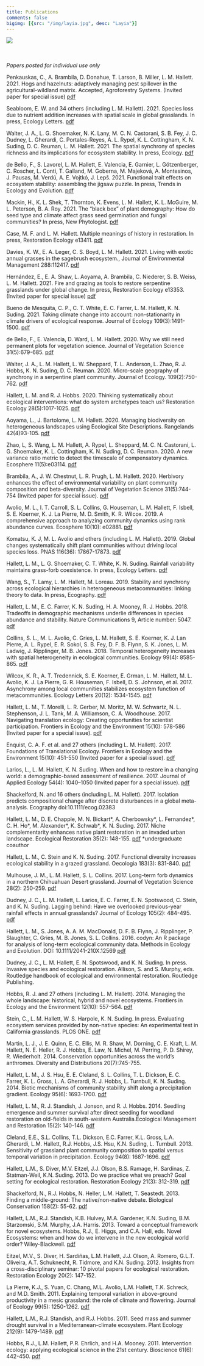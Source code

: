 ```yaml
---
title: Publications
comments: false
bigimg: [{src: "/img/layia.jpg", desc: "Layia"}]
---
```



[<img style="float: left;" src="/img/googlescholar.jpg">](https://scholar.google.com/citations?hl=en&user=wsZ0yiMAAAAJ&view_op=list_works&sortby=pubdate)
<br/>
<br/>
<br/>

_Papers posted for individual use only_  

Penkauskas, C., A. Brambila, D. Donahue, T. Larson, B. Miller, L. M. Hallett. 2021. Hogs and hazelnuts: adaptively managing pest spillover in the agricultural-wildland matrix. Accepted, Agroforestry Systems. (Invited paper for special issue)
[pdf](/papers/Penkauskas_et_al_2021.pdf)

Seabloom, E. W. and 34 others (including L. M. Hallett). 2021. Species loss due to nutrient addition increases with spatial scale in global grasslands. In press, Ecology Letters.
[pdf](/papers/Seabloom_2021_EL.pdf)

Walter, J. A., L. G. Shoemaker, N. K. Lany, M. C. N. Castorani, S. B. Fey, J. C. Dudney, L. Gherardi, C. Portales-Reyes, A. L. Rypel, K. L. Cottingham, K. N. Suding, D. C. Reuman, L. M. Hallett. 2021. The spatial synchrony of species richness and its implications for ecosystem stability. In press, Ecology.
[pdf](/papers/Walter_Ecology_2021.pdf)

de Bello, F., S. Lavorel, L. M. Hallett, E. Valencia, E. Garnier, L. Götzenberger, C. Roscher, L. Conti, T. Galland, M. Goberna, M. Majeková, A. Montesinos, J. Pausas, M. Verdú, A. E. Vojtkó, J. Lepš. 2021. Functional trait effects on ecosystem stability: assembling the jigsaw puzzle. In press, Trends in Ecology and Evolution.
[pdf](/papers/deBello_TREE_2021.pdf)

Mackin, H., K. L. Shek, T. Thornton, K. Evens, L. M. Hallett, K. L. McGuire, M. L. Peterson, B. A. Roy. 2021. The “black box” of plant demography: How do seed type and climate affect grass seed germination and fungal communities? In press, New Phytologist.
[pdf](/papers/Mackin_et_al_in_press_New_Phytologist.pdf)

Case, M. F. and L. M. Hallett. Multiple meanings of history in restoration. In press, Restoration Ecology e13411. [pdf](/papers/Case_and_Hallett_2021_Restoration_Ecology13411.pdf)

Davies, K. W., E. A. Leger, C. S. Boyd, L. M. Hallett. 2021. Living with exotic annual grasses in the sagebrush ecosystem., Journal of Environmental Management 288:112417.  [pdf](/papers/Davies_et_al_2021_Journal_of_Environmental_Management.pdf)

Hernández, E., E. A. Shaw, L. Aoyama, A. Brambila, C. Niederer, S. B. Weiss, L. M. Hallett. 2021. Fire and grazing as tools to restore serpentine grasslands under global change. In press, Restoration Ecology e13353. (Invited paper for special issue)  [pdf](/papers/Hernandez_et_al_2021_Restoration_Ecology.pdf)

Bueno de Mesquita, C. P., C. T. White, E. C. Farrer, L. M. Hallett, K. N. Suding. 2021. Taking climate change into account: non-stationarity in climate drivers of ecological response. Journal of Ecology 109(3):1491-1500.  [pdf](/papers/Bueno_de_Mesquita_et_al_2021_Journal_of_Ecology.pdf)

de Bello, F., E. Valencia, D. Ward, L. M. Hallett. 2020. Why we still need permanent plots for vegetation science. Journal of Vegetation Science 31(5):679-685.  [pdf](/papers/de_Bello_et_al_2020_Journal_of_Vegetation_Science.pdf)

Walter, J. A., L. M. Hallett, L. W. Sheppard, T. L. Anderson, L. Zhao, R. J. Hobbs, K. N. Suding, D. C. Reuman. 2020. Micro-scale geography of synchrony in a serpentine plant community. Journal of Ecology. 109(2):750-762.  [pdf](/papers/Walter_et_al_2021_Journal_of_Ecology.pdf)

Hallett, L. M. and R. J. Hobbs. 2020. Thinking systematically about ecological interventions: what do system archetypes teach us? Restoration Ecology 28(5):1017-1025.  [pdf](/papers/Hallett_and_Hobbs_2020_Restoration_Ecology.pdf)

Aoyama, L., J. Bartolome, L. M. Hallett. 2020. Managing biodiversity on heterogeneous landscapes using Ecological Site Descriptions. Rangelands 42(4)93-105. [pdf](/papers/Aoyama_et_al_2020_Rangelands.pdf)

Zhao, L, S. Wang, L. M. Hallett, A. Rypel, L. Sheppard, M. C. N. Castorani, L. G. Shoemaker, K. L. Cottingham, K. N. Suding, D. C. Reuman. 2020. A new variance ratio metric to detect the timescale of compensatory dynamics. Ecosphere 11(5):e03114. [pdf](/papers/Zhao_et_al_2020_Ecosphere.pdf)

Brambila, A., J. W. Chestnut, L. R. Prugh, L. M. Hallett. 2020. Herbivory enhances the effect of environmental variability on plant community composition and beta-diversity. Journal of Vegetation Science 31(5):744-754 (Invited paper for special issue). [pdf](/papers/Brambila_et_al_2020_Journal_of_Vegetation_Science.pdf)

Avolio, M. L., I. T. Carroll, S. L. Collins, G. Houseman, L. M. Hallett, F. Isbell, S. E. Koerner, K. J. La Pierre, M. D. Smith, K. R. Wilcox. 2019. A comprehensive approach to analyzing community dynamics using rank abundance curves. Ecosphere 10(10): e02881. [pdf](/papers/Avolio_et_al_2019_Ecosphere.pdf)

Komatsu, K. J, M. L. Avolio and others (including L. M. Hallett). 2019. Global changes systematically shift plant communities without driving local species loss. PNAS 116(36): 17867-17873. [pdf](/papers/Komatsu_et_al_2019_PNAS.pdf)

Hallett, L. M., L. G. Shoemaker, C. T. White, K. N. Suding. Rainfall variability maintains grass-forb coexistence. In press, Ecology Letters. [pdf](/papers/Hallett_et_al_2019_Ecology_Letters.pdf)

Wang, S., T. Lamy, L. M. Hallett, M. Loreau. 2019. Stability and synchrony across ecological hierarchies in heterogeneous metacommunities: linking theory to data. In press, Ecography. [pdf](/papers/Wang_et_al_2019_Ecography.pdf)

Hallett, L. M., E. C. Farrer, K. N. Suding, H. A. Mooney, R. J. Hobbs. 2018. Tradeoffs in demographic mechanisms underlie differences in species abundance and stability. Nature Communications 9, Article number: 5047. [pdf](/papers/Hallett_et_al_2018_Nature_Communications.pdf)

Collins, S. L., M. L. Avolio, C. Gries, L. M. Hallett, S. E. Koerner, K. J. Lan Pierre, A. L. Rypel, E. R. Sokol, S. B. Fey, D. F. B. Flynn, S. K. Jones, L. M. Ladwig, J. Ripplinger, M. B. Jones. 2018. Temporal heterogeneity increases with spatial heterogeneity in ecological communities. Ecology 99(4): 8585-865. [pdf](/papers/Collins_et_al_2018_Ecology.pdf)

Wilcox, K. R., A. T. Tredennick, S. E. Koerner, E. Grman, L. M. Hallett, M. L. Avolio, K. J. La Pierre, G. R. Houseman, F. Isbell, D. S. Johnson, et al. 2017. Asynchrony among local communities stabilizes ecosystem function of metacommunities. Ecology Letters 20(12): 1534-1545. [pdf](/papers/Wilcox_et_al_2017_Ecology_Letters.pdf)

Hallett, L. M., T. Morelli, L. R. Gerber, M. Moritz, M. W. Schwartz, N. L. Stephenson, J. L. Tank, M. A. Williamson, C. A. Woodhouse. 2017. Navigating translation ecology: Creating opportunities for scientist participation. Frontiers in Ecology and the Environment 15(10): 578-586 (Invited paper for a special issue). [pdf](/papers/Hallett_et_al_2017_Frontiers_in_Ecology_and_the_Environment.pdf)

Enquist, C. A. F. et al. and 27 others (including L. M. Hallett). 2017. Foundations of Translational Ecology. Frontiers in Ecology and the Environment 15(10): 451-550 (Invited paper for a special issue). [pdf](/papers/Enquist_et_al_2017_Frontiers_in_Ecology_and_the_Environment.pdf)

Larios, L., L. M. Hallett, K. N. Suding. When and how to restore in a changing world: a demographic-based assessment of resilience. 2017. Journal of Applied Ecology 54(4): 1040–1050  (Invited paper for a special issue). [pdf](/papers/Larios_et_al_2017_Journal_of_Applied_Ecology.pdf)

Shackelford, N. and 16 others (including L. M. Hallett). 2017. Isolation predicts compositional change after discrete disturbances in a global meta-analysis. Ecography doi:10.1111/ecog.02383

Hallett, L. M., D. E. Chapple, M. N. Bickart\*, A. Cherbowsky\*, L. Fernandez\*, C. H. Ho\*, M. Alexander\*, K. Schwab\*, K. N. Suding. 2017. Niche complementarity enhances native plant restoration in an invaded urban landscape. Ecological Restoration 35(2): 148-155. [pdf](/papers/Hallett_et_al_2017_Ecological_Restoration.pdf)
\*undergraduate coauthor

Hallett, L. M., C. Stein and K. N. Suding. 2017. Functional diversity increases ecological stability in a grazed grassland. Oecologia 183(3): 831-840. [pdf](/papers/Hallett_et_al_2017_Oecologia.pdf)

Mulhouse, J. M., L. M. Hallett, S. L. Collins. 2017. Long-term forb dynamics in a northern Chihuahuan Desert grassland. Journal of Vegetation Science 28(2): 250-259. [pdf](/papers/Mulhouse_et_al_2016_Journal_of_Vegetation_Science.pdf)

Dudney, J. C., L. M. Hallett, L. Larios, E. C. Farrer, E. N. Spotswood, C. Stein, and K. N. Suding. Lagging behind: Have we overlooked previous-year rainfall effects in annual grasslands? Journal of Ecology 105(2): 484-495. [pdf](/papers/Dudney_et_al_2017_Journal_of_Ecology.pdf)

Hallett, L. M., S. Jones, A. A. M. MacDonald, D. F. B. Flynn, J. Ripplinger, P. Slaughter, C. Gries, M. B. Jones, S. L. Collins. 2016. codyn: An R package for analysis of long-term ecological community data. Methods in Ecology and Evolution. DOI: 10.1111/2041-210X.12569 [pdf](/papers/Hallett_et_al_2016_Methods_in_Ecology_and_Evolution.pdf)

Dudney, J. C., L. M. Hallett, E. N. Spotswood, and K. N. Suding. In press. Invasive species and ecological restoration. Allison, S. and S. Murphy, eds. Routledge handbook of ecological and environmental restoration. Routledge Publishing. 

Hobbs, R. J. and 27 others (including L. M. Hallett). 2014. Managing the whole landscape: historical, hybrid and novel ecosystems. Frontiers in Ecology and the Environment 12(10): 557-564. [pdf](/papers/Hobbs_et_al_2014_Frontiers_in_Ecology_and_the_Environment.pdf)

Stein, C., L. M. Hallett, W. S. Harpole, K. N. Suding. In press. Evaluating ecosystem services provided by non-native species: An experimental test in California grasslands. PLOS ONE. [pdf](/papers/Stein_et_al_2014_PLoS_ONE.pdf)

Martin, L. J., J. E. Quinn, E. C. Ellis, M. R. Shaw, M. Dorning, C. E. Kraft, L. M. Hallett, N. E. Heller, R. J. Hobbs, E. Law, N. Michel, M. Perring, P. D. Shirey, R. Wiederholt. 2014. Conservation opportunities across the world’s anthromes. Diversity and Distributions 20(7):745-755. 

Hallett, L. M., J. S. Hsu, E. E. Cleland, S. L. Collins, T. L. Dickson, E. C. Farrer, K. L. Gross, L. A. Gherardi, R. J. Hobbs, L. Turnbull, K. N. Suding. 2014. Biotic mechanisms of community stability shift along a precipitation gradient. Ecology 95(6): 1693-1700. [pdf](/papers/Hallett_et_al_2014_Ecology.pdf)

Hallett, L. M., R. J. Standish, J. Jonson, and R. J. Hobbs. 2014. Seedling emergence and summer survival after direct seeding for woodland restoration on old-fields in south-western Australia.Ecological Management and Restoration 15(2): 140-146. [pdf](/papers/Hallett_et_al.2014_EMR.pdf)

Cleland, E.E., S.L. Collins, T.L. Dickson, E.C. Farrer, K.L. Gross, L.A. Gherardi, L.M. Hallett, R.J. Hobbs, J.S. Hsu, K.N. Suding, L. Turnbull. 2013. Sensitivity of grassland plant community composition to spatial versus temporal variation in precipitation. Ecology 94(8): 1687-1696. [pdf](/papers/Cleland_et_al_2013_Ecology.pdf)

Hallett, L.M., S. Diver, M.V. Eitzel, J.J. Olson, B.S. Ramage, H. Sardinas, Z. Statman-Weil, K.N. Suding. 2013. Do we practice what we preach? Goal setting for ecological restoration. Restoration Ecology 21(3): 312-319. [pdf](/papers/Hallett_et_al_2013_Restoration_Ecology.pdf)

Shackelford, N., R.J. Hobbs, N. Heller, L.M. Hallett, T. Seastedt. 2013. Finding a middle-ground: The native/non-native debate. Biological Conservation 158(2): 55-62. [pdf](/papers/Shackelford_et_al_2013_Bio-Con.pdf)

Hallett, L.M., R.J. Standish, K.B. Hulvey, M.A. Gardener, K.N. Suding, B.M. Starzomski, S.M. Murphy, J.A. Harris. 2013. Toward a conceptual framework for novel ecosystems. Hobbs, R.J., E. Higgs, and C.A. Hall, eds. Novel Ecosystems: when and how do we intervene in the new ecological world order? Wiley-Blackwell. [pdf](/papers/Hallett_et_al_2013_Towards_a_Conceptual_Framework_for_Novel_Ecosystem.pdf)

Eitzel, M.V., S. Diver, H. Sardiñas, L.M. Hallett, J.J. Olson, A. Romero, G.L.T. Oliveira, A.T. Schuknecht, R. Tidmore, and K.N. Suding. 2012. Insights from a cross-disciplinary seminar: 10 pivotal papers for ecological restoration. Restoration Ecology 20(2): 147-152.

La Pierre, K.J., S. Yuan, C. Chang, M.L. Avolio, L.M. Hallett, T.K. Schreck, and M.D. Smith. 2011. Explaining temporal variation in above-ground productivity in a mesic grassland: the role of climate and flowering. Journal of Ecology 99(5): 1250-1262. [pdf](/papers/LaPierre_et_al_JoE.pdf)

Hallett, L.M., R.J. Standish, and R.J. Hobbs. 2011. Seed mass and summer drought survival in a Mediterranean-climate ecosystem. Plant Ecology 212(9): 1479-1489. [pdf](/papers/Hallett_et_al_2011_Plant_Ecology.pdf)

Hobbs, R.J., L.M. Hallett, P.R. Ehrlich, and H.A. Mooney. 2011. Intervention ecology: applying ecological science in the 21st century. Bioscience 61(6): 442-450. [pdf](/papers/Hobbs_et_al_2011_BioScience.pdf)
